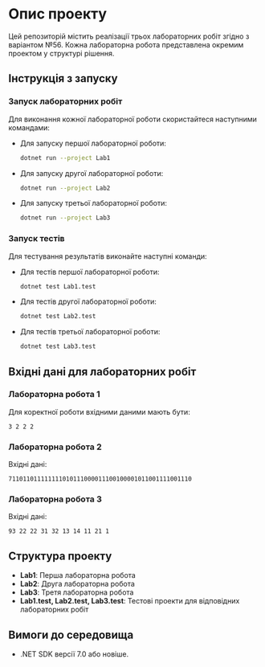 # Опис проекту

Цей репозиторій містить реалізації трьох лабораторних робіт згідно з варіантом №56. Кожна лабораторна робота представлена окремим проектом у структурі рішення.

## Інструкція з запуску

### Запуск лабораторних робіт
Для виконання кожної лабораторної роботи скористайтеся наступними командами:

- Для запуску першої лабораторної роботи:
  ```bash
  dotnet run --project Lab1
  ```

- Для запуску другої лабораторної роботи:
  ```bash
  dotnet run --project Lab2
  ```

- Для запуску третьої лабораторної роботи:
  ```bash
  dotnet run --project Lab3
  ```

### Запуск тестів
Для тестування результатів виконайте наступні команди:

- Для тестів першої лабораторної роботи:
  ```bash
  dotnet test Lab1.test
  ```

- Для тестів другої лабораторної роботи:
  ```bash
  dotnet test Lab2.test
  ```

- Для тестів третьої лабораторної роботи:
  ```bash
  dotnet test Lab3.test
  ```

## Вхідні дані для лабораторних робіт

### Лабораторна робота 1
Для коректної роботи вхідними даними мають бути:
```
3 2 2 2
```

### Лабораторна робота 2
Вхідні дані:
```
711011011111111010111000011100100001011001111001110
```

### Лабораторна робота 3
Вхідні дані:
```
93 22 22 31 32 13 14 11 21 1
```

## Структура проекту
- **Lab1**: Перша лабораторна робота
- **Lab2**: Друга лабораторна робота
- **Lab3**: Третя лабораторна робота
- **Lab1.test, Lab2.test, Lab3.test**: Тестові проекти для відповідних лабораторних робіт

## Вимоги до середовища
- .NET SDK версії 7.0 або новіше.
